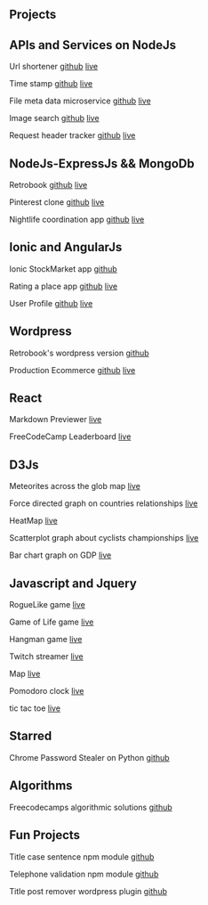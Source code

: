 ## Projects

## APIs and Services on NodeJs


Url shortener [github](https://github.com/Ierofantis/url_shortener)  [live](https://urlshorterr.herokuapp.com/)

Time stamp [github](https://github.com/Ierofantis/Timestamp_Microservice)  [live](http://immense-beach-35342.herokuapp.com/)

File meta data microservice [github](https://github.com/Ierofantis/file_metadata_microservice)  [live](https://sleepy-woodland-84410.herokuapp.com/)

Image search [github](https://github.com/Ierofantis/Image-Search)  [live](https://imageabs.herokuapp.com/)

Request header tracker [github](https://github.com/Ierofantis/Request_header_microservice)  [live](https://rocky-eyrie-81756.herokuapp.com/)


## NodeJs-ExpressJs && MongoDb


Retrobook [github](https://github.com/TheodorePa/Retrobook)  [live](https://retropeople.herokuapp.com/)

Pinterest clone [github](https://github.com/Ierofantis/Pinterest-Clone)  [live](https://pinterest123.herokuapp.com/)

Nightlife coordination app [github](https://github.com/Ierofantis/Nightlife-Coordination-App)  [live](https://nightlifeamerica.herokuapp.com/)


## Ionic and AngularJs


Ionic StockMarket app [github](https://github.com/Ierofantis/Stock-Market-App)

Rating a place app [github](https://github.com/Ierofantis/Coding-Marathon/tree/master/qc)  [live](https://placerate.herokuapp.com/)

User Profile [github](https://github.com/Ierofantis/User-Profile)  [live](https://registration-form.herokuapp.com/)


## Wordpress


Retrobook's wordpress version [github](https://github.com/Ierofantis/Retrobook-Wordpress)

Production Ecommerce [github](https://github.com/Ierofantis/Woocommerce_Theme)  [live](http://www.eat-well.gr/)

## React


Markdown Previewer [live](https://codepen.io/Ierofantis/pen/qarNAb)

FreeCodeCamp Leaderboard [live](https://codepen.io/Ierofantis/pen/XjOWYY)


## D3Js


Meteorites across the glob map [live](https://codepen.io/Ierofantis/pen/ygyepa)

Force directed graph on countries relationships [live](https://codepen.io/Ierofantis/pen/KaKYKw)

HeatMap [live](https://codepen.io/Ierofantis/pen/mRboBK)

Scatterplot graph about cyclists championships [live](https://codepen.io/Ierofantis/pen/mRbqGQ)

Bar chart graph on GDP [live](https://codepen.io/Ierofantis/pen/eBqGOx)



## Javascript and Jquery


RogueLike game [live](https://codepen.io/Ierofantis/pen/oYewgG)

Game of Life game [live](https://codepen.io/frontdead/pen/ZJwwpO)

Hangman game [live](https://codepen.io/Ierofantis/pen/pEpYGp)

Twitch streamer [live](https://codepen.io/Ierofantis/pen/oxxwRp)

Map [live](https://codepen.io/Ierofantis/pen/vXNOaK)

Pomodoro clock [live](https://codepen.io/Ierofantis/pen/MyjRmg)

tic tac toe [live](https://codepen.io/Ierofantis/pen/aNVMQd)


## Starred 


Chrome Password Stealer on Python [github](https://github.com/Ierofantis/Chrome_Venom)


## Algorithms


Freecodecamps algorithmic solutions [github](https://github.com/Ierofantis/FCC-Algorithms-and-Certs/tree/master/fcc_algorithms)


## Fun Projects


Title case sentence npm module [github](https://github.com/Ierofantis/title-case-sentence) 

Telephone validation npm module [github](https://github.com/Ierofantis/validate-usa-tel)

Title post remover wordpress plugin [github](https://github.com/Ierofantis/Title-Post-Remover)


